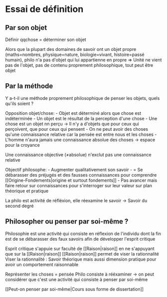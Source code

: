 # Essai de définition

## Par son objet

Définir qqchose = déterminer son objet

Alors que la plupart des domaines de savoir ont un objet propre (maths=nombres, physique=nature, biologie=vivant, histoire=passé humain), philo n'a pas d'objet qui lui appartienne en propre
=> Unité ne vient pas de l'objet, pas de contenu proprement philosophique, tout peut être objet

## Par la méthode

Y a-t-il une méthode proprement philosophique de penser les objets, quels qu'ils soient ?

Opposition objet/chose:
	- Objet est déterminé alors que chose est indéterminée
	- Un objet est le résultat de la perception d'une chose
	- Une chose est un objet nn perçu
		-> Il n'y a d'objets que pour ceux qui perçoivent, que pour ceux qui pensent
	- On ne peut avoir des choses qu'une connaissance relative car la pensée est entre nous et les choses
	- L'homme n'aura jamais une connaissance absolue des choses -> espace pour la croyance

Une connaissance objective (≠absolue) n'exclut pas une connaissance relative

Objectif philosophe: 
	- Augmenter qualitativement son savoir
	- = Se débarasser des préjugés et des fausses connaissances pour comprendre [[Origine-Fondements|origine et surtout fondements]]
	- Pas avancer mais faire retour sur connaissances pour s'interroger sur leur valeur sur plan théorique et pratique

La philo est activité de réfléxion, elle réexamine le savoir -> Savoir du second degré

## Philosopher ou penser par soi-même ?

Philosophie est une activité qui consiste en réflexion de l'individu dont la fin est de se débarasser des faux savoirs afin de développer l'esprit critique

Esprit critique s'appuie sur faculté de [[Raison|raison]] en ne s'appuyant que sur la [[Raison|raison]]
[[Raison|raison]] permet de viser la rationnalité
Viser la rationnalité : Savoir théorique mais aussi dimension pratique pour avoir un comportement raisonnable

Représenter les choses = pensée
Philo consiste à rééxaminer -> on peut considérer que c'est une activité qui consiste à penser par soi-même

[[Peut-on penser par soi-même|Cours sous forme de dissertation]]



